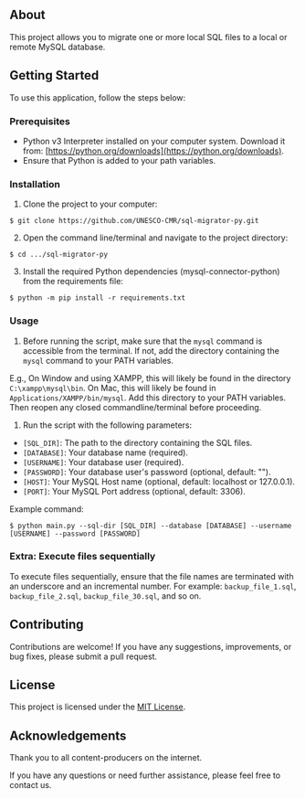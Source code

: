 ## About

This project allows you to migrate one or more local SQL files to a local or remote MySQL database.

## Getting Started

To use this application, follow the steps below:

### Prerequisites

- Python v3 Interpreter installed on your computer system. Download it from: [https://python.org/downloads](https://python.org/downloads).
- Ensure that Python is added to your path variables.

### Installation

1. Clone the project to your computer:

```
$ git clone https://github.com/UNESCO-CMR/sql-migrator-py.git
```

2. Open the command line/terminal and navigate to the project directory:

```
$ cd .../sql-migrator-py
```

3. Install the required Python dependencies (mysql-connector-python) from the requirements file:

```
$ python -m pip install -r requirements.txt
```

### Usage

1. Before running the script, make sure that the `mysql` command is accessible from the terminal. If not, add the directory containing the `mysql` command to your PATH variables.

E.g., On Window and using XAMPP, this will likely be found in the directory `C:\xampp\mysql\bin`. On Mac, this will likely be found in `Applications/XAMPP/bin/mysql`. Add this directory to your PATH variables. Then reopen any closed commandline/terminal before proceeding.

1. Run the script with the following parameters:

- `[SQL_DIR]`: The path to the directory containing the SQL files.
- `[DATABASE]`: Your database name (required).
- `[USERNAME]`: Your database user (required).
- `[PASSWORD]`: Your database user's password (optional, default: "").
- `[HOST]`: Your MySQL Host name (optional, default: localhost or 127.0.0.1).
- `[PORT]`: Your MySQL Port address (optional, default: 3306).

Example command:

```
$ python main.py --sql-dir [SQL_DIR] --database [DATABASE] --username [USERNAME] --password [PASSWORD]
```

### Extra: Execute files sequentially

To execute files sequentially, ensure that the file names are terminated with an underscore and an incremental number. For example: `backup_file_1.sql`, `backup_file_2.sql`, `backup_file_30.sql`, and so on.

## Contributing

Contributions are welcome! If you have any suggestions, improvements, or bug fixes, please submit a pull request.

## License

This project is licensed under the [MIT License](LICENSE).

## Acknowledgements

Thank you to all content-producers on the internet.

If you have any questions or need further assistance, please feel free to contact us.
